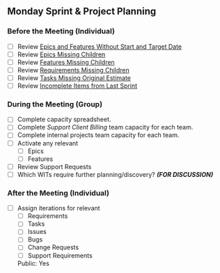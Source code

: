 ## Monday Sprint & Project Planning

### Before the Meeting (Individual)

- [ ] Review [Epics and Features Without Start and Target Date](https://dev.azure.com/DigitalTransformationInnovatorsGroup/DTIG%20DevOps/_queries/query/252f15b4-fecd-4078-9f92-2a43389859a8)
- [ ] Review [Epics Missing Children](https://dev.azure.com/DigitalTransformationInnovatorsGroup/DTIG%20DevOps/_queries/query/7dc115bc-259e-447a-9288-cab95c8e3965)
- [ ] Review [Features Missing Children](https://dev.azure.com/DigitalTransformationInnovatorsGroup/DTIG%20DevOps/_queries/query/04cacfa1-d8b3-4f95-a69d-7e590fb8dd56/)
- [ ] Review [Requirements Missing Children](https://dev.azure.com/DigitalTransformationInnovatorsGroup/DTIG%20DevOps/_queries/query/42870f4f-ed47-457d-be8d-fa68d17c4780/)
- [ ] Review [Tasks Missing Original Estimate](https://dev.azure.com/DigitalTransformationInnovatorsGroup/DTIG%20DevOps/_queries/query/682644ff-eadd-4e29-8998-c208caa3d19d/)
- [ ] Review [Incomplete Items from Last Sprint](https://dev.azure.com/DigitalTransformationInnovatorsGroup/DTIG%20DevOps/_queries/query/eca2f16a-e3b5-4814-9e30-2c1c76f1abbe/)

### During the Meeting (Group)

- [ ] Complete capacity spreadsheet.
- [ ] Complete *Support Client Billing* team capacity for each team.
- [ ] Complete internal projects team capacity for each team.
- [ ] Activate any relevant
  - [ ] Epics
  - [ ] Features 
- [ ] Review Support Requests
- [ ] Which WITs require further planning/discovery?  ***(FOR DISCUSSION)***

### After the Meeting (Individual)

- [ ] Assign iterations for relevant
  - [ ] Requirements
  - [ ] Tasks
  - [ ] Issues
  - [ ] Bugs
  - [ ] Change Requests
  - [ ] Support Requirements

  Public: Yes